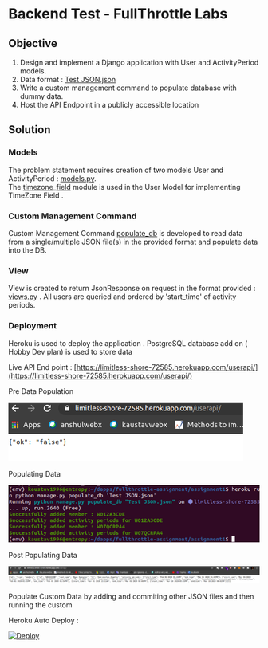 # Backend Test - FullThrottle Labs

## Objective

1. Design and implement a Django application with User and ActivityPeriod models.
2. Data format : [Test JSON.json](https://raw.githubusercontent.com/kaustav1996/fullthrottle_assignment1/master/Test%20JSON.json)
3. Write a custom management command to populate database with dummy data.
4. Host the API Endpoint in a publicly accessible location

## Solution

### Models
The problem statement requires creation of two models User and ActivityPeriod : [models.py](https://github.com/kaustav1996/fullthrottle_assignment1/blob/master/userapi/models.py). <br>
The [timezone_field](https://pypi.org/project/django-timezone-field/) module is used in the User Model for implementing TimeZone Field .

### Custom Management Command
Custom Management Command [populate_db](https://github.com/kaustav1996/fullthrottle_assignment1/blob/master/userapi/management/commands/populate_db.py) is developed to read data from a single/multiple JSON file(s) in the provided format and populate data into the DB. 

### View

View is created to return JsonResponse on request in the format provided : [views.py](https://github.com/kaustav1996/fullthrottle_assignment1/blob/master/userapi/views.py) . All users are queried and ordered by 'start_time' of activity periods.

### Deployment

Heroku is used to deploy the application . PostgreSQL database add on ( Hobby Dev plan) is used to store data

Live API End point : [https://limitless-shore-72585.herokuapp.com/userapi/](https://limitless-shore-72585.herokuapp.com/userapi/)

Pre Data Population

![Pre Data Population](screenshots/before_populating_db.png)

Populating Data

![Pre Data Population](screenshots/populating_db.png)

Post Populating Data

![Pre Data Population](screenshots/post_populating_db.png)

Populate Custom Data by adding and commiting other JSON files and then running the custom 

Heroku Auto Deploy : 

[![Deploy](https://www.herokucdn.com/deploy/button.svg)](https://heroku.com/deploy)

